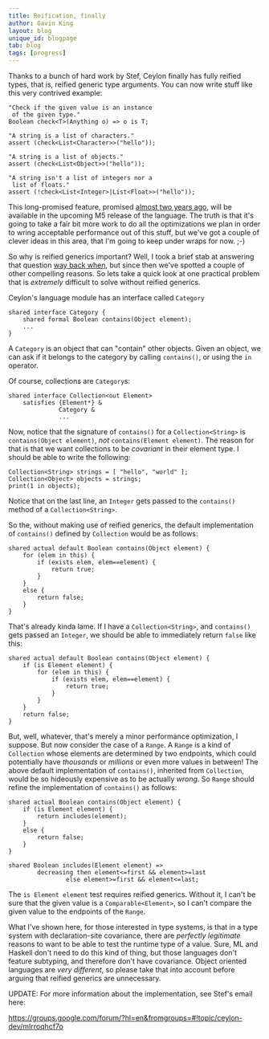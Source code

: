 ```yaml
---
title: Reification, finally
author: Gavin King
layout: blog
unique_id: blogpage
tab: blog
tags: [progress]
---
```


Thanks to a bunch of hard work by Stef, Ceylon finally has fully 
reified types, that is, reified generic type arguments. You can
now write stuff like this very contrived example:

<!-- try: -->
    "Check if the given value is an instance 
     of the given type."
    Boolean check<T>(Anything o) => o is T;
    
    "A string is a list of characters."
    assert (check<List<Character>>("hello"));
    
    "A string is a list of objects."
    assert (check<List<Object>>("hello"));
    
    "A string isn't a list of integers nor a 
     list of floats."
    assert (!check<List<Integer>|List<Float>>("hello"));

This long-promised feature, promised 
[almost two years ago](http://in.relation.to/Bloggers/Ceylon),
will be available in the upcoming M5 release of the language.
The truth is that it's going to take a fair bit more work to
do all the optimizations we plan in order to wring acceptable
performance out of this stuff, but we've got a couple of clever
ideas in this area, that I'm going to keep under wraps for now. ;-)

So why is reified generics important? Well, I took a brief stab
at answering that question [way back when](http://relation.to/Bloggers/ThreeArgumentsForReifiedGenerics),
but since then we've spotted a couple of other compelling reasons.
So lets take a quick look at one practical problem that is 
_extremely_ difficult to solve without reified generics. 

Ceylon's language module has an interface called `Category`

<!-- try: -->
    shared interface Category {
        shared formal Boolean contains(Object element);
        ...
    }

A `Category` is an object that can "contain" other objects. Given
an object, we can ask if it belongs to the category by calling
`contains()`, or using the `in` operator.

Of course, collections are `Category`s:

<!-- try: -->
    shared interface Collection<out Element>
        satisfies {Element*} &
                  Category & 
                  ...

Now, notice that the signature of `contains()` for a
`Collection<String>` is `contains(Object element)`, _not_
`contains(Element element)`. The reason for that is that we
want collections to be _covariant_ in their element type.
I should be able to write the following:

<!-- try: -->
    Collection<String> strings = [ "hello", "world" ];
    Collection<Object> objects = strings;
    print(1 in objects);

Notice that on the last line, an `Integer` gets passed to the
`contains()` method of a `Collection<String>`.

So the, without making use of reified generics, the default 
implementation of `contains()` defined by `Collection` would 
be as follows:

<!-- try: -->
    shared actual default Boolean contains(Object element) {
        for (elem in this) {
            if (exists elem, elem==element) {
                return true;
            }
        }
        else {
            return false;
        }
    }

That's already kinda lame. If I have a `Collection<String>`, 
and `contains()` gets passed an `Integer`, we should be able
to immediately return `false` like this:

<!-- try: -->
    shared actual default Boolean contains(Object element) {
        if (is Element element) {
            for (elem in this) {
                if (exists elem, elem==element) {
                    return true;
                }
            }
        }
        return false;
    }

But, well, whatever, that's merely a minor performance 
optimization, I suppose. But now consider the case of a 
`Range`. A `Range` is a kind of `Collection` whose elements 
are determined by two endpoints, which could potentially have 
_thousands_ or _millions_ or even more values in between! The 
above default implementation of `contains()`, inherited from 
`Collection`, would be so hideously expensive as to be actually 
_wrong_. So `Range` should refine the implementation of 
`contains()` as follows:

<!-- try: -->
    shared actual Boolean contains(Object element) {
        if (is Element element) {
            return includes(element);
        }
        else {
            return false;
        }
    }
    
    shared Boolean includes(Element element) =>
            decreasing then element<=first && element>=last
                    else element>=first && element<=last;

The `is Element element` test requires reified generics. 
Without it, I can't be sure that the given value is a 
`Comparable<Element>`, so I can't compare the given value to 
the endpoints of the `Range`.

What I've shown here, for those interested in type systems, is
that in a type system with declaration-site covariance, there
are _perfectly legitimate_ reasons to want to be able to test
the runtime type of a value. Sure, ML and Haskell don't need
to do this kind of thing, but those languages don't feature
subtyping, and therefore don't have covariance. Object oriented
languages are _very different_, so please take that into account 
before arguing that reified generics are unnecessary.
 
UPDATE:
For more information about the implementation, see Stef's
email here:

<https://groups.google.com/forum/?hl=en&fromgroups=#!topic/ceylon-dev/mIrroqhcf7o>
